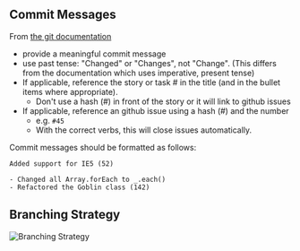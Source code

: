 ## Commit Messages
From [the git documentation](http://git.kernel.org/cgit/git/git.git/tree/Documentation/SubmittingPatches?id=HEAD)
* provide a meaningful commit message
* use past tense: "Changed" or "Changes", not "Change". (This differs from the documentation which uses imperative, present tense)
* If applicable, reference the story or task # in the title (and in the bullet items where appropriate).
    * Don't use a hash (#) in front of the story or it will link to github issues
* If applicable, reference an github issue using a hash (#) and the number
    * e.g. `#45`
    * With the correct verbs, this will close issues automatically.

Commit messages should be formatted as follows:

```
Added support for IE5 (52)

- Changed all Array.forEach to _.each()
- Refactored the Goblin class (142)
```

## Branching Strategy
![Branching Strategy](https://github.com/fakewaffle/coding-conventions/raw/master/images/git-branching-model.png)
